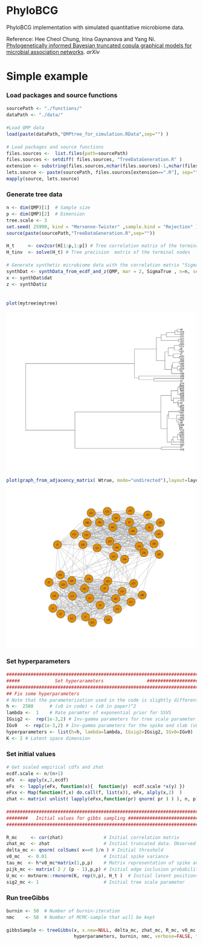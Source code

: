 PhyloBCG
================

PhyloBCG implementation with simulated quantitative microbiome data.

Reference: Hee Cheol Chung, Irina Gaynanova and Yang Ni.
[Phylogenetically informed Bayesian truncated copula graphical models
for microbial association
networks](https://arxiv.org/pdf/2105.05082.pdf). *arXiv*

# Simple example

### Load packages and source functions

``` r
sourcePath <- "./functions/"
dataPath <- "./data/"

#Load QMP data
load(paste(dataPath,"QMPtree_for_simulation.RData",sep="") )

# Load packages and source functions
files.sources <-  list.files(path=sourcePath)
files.sources <- setdiff( files.sources, "TreeDataGeneration.R" )
extension <- substring(files.sources,nchar(files.sources)-1,nchar(files.sources))
lets.source <- paste(sourcePath, files.sources[extension==".R"], sep="")
mapply(source, lets.source) 
```

### Generate tree data

``` r
n <- dim(QMP)[1]  # Sample size
p <- dim(QMP)[2]  # Dimension
tree.scale <- 3
set.seed( 25990, kind = "Mersenne-Twister" ,sample.kind = "Rejection" )
source(paste(sourcePath,"TreeDataGeneration.R",sep=""))

H_t     <- cov2cor(H[1:p,1:p]) # Tree correlation matrix of the terminal nodes
H_tinv  <- solve(H_t) # Tree precision  matrix of the terminal nodes

# Generate synthetic microbiome data with the correlation matrix "SigmaTrue"
synthDat <- synthData_from_ecdf_and_z(QMP, mar = 2, SigmaTrue , n=n, seed = NULL, verbose = FALSE)
x <- synthDat$dat
z <- synthDat$z


plot(mytree$mytree)
```

![](README_files/figure-gfm/example-1.png)<!-- -->

``` r
plot(graph_from_adjacency_matrix( Wtrue, mode="undirected"),layout=layout_with_kk)
```

![](README_files/figure-gfm/example-2.png)<!-- -->

### Set hyperparameters

``` r
########################################################################
#####             Set hyperarameters                ####################
########################################################################
## Fix some hyperparameters
# Note that the parameterization used in the code is slightly different from those in Wang (2014).  )
h <-  2500      # (v0 in code) = (v0 in paper)^2
lambda <-  1    # Rate paramter of exponential prior for SSVS
IGsig2 <-  rep(1e-3,2) # Inv-gamma parameters for tree scale parameter (sigma2)
IGv0   <- rep(1e-3,2) # Inv-gamma parameters for the spike and slab (v0)
hyperparameters <- list(h=h, lambda=lambda, IGsig2=IGsig2, IGv0=IGv0)
K <- 2 # Latent space dimension
```

### Set initial values

``` r
# Get scaled empirical cdfs and zhat
ecdf.scale <- n/(n+1)
eFx  <- apply(x,2,ecdf)
eFx  <- lapply(eFx, function(x){  function(y)  ecdf.scale *x(y) })
eFxx <- Map(function(f,x) do.call(f, list(x)), eFx, alply(x,2)  )
zhat <- matrix( unlist( lapply(eFxx,function(pr) qnorm( pr ) ) ), n, p)

########################################################################
########   Initial values for gibbs sampling ###########################
########################################################################

R_mc     <- cor(zhat)               # Initial correlation matrix
zhat_mc  <- zhat                    # Initial truncated data. Observed data will be fixed
delta_mc <- qnorm( colSums( x==0 )/n ) # Initial threshold
v0_mc   <- 0.01                     # Initial spike variance
tau_mc  <- h*v0_mc*matrix(1,p,p)    # Matrix representation of spike and slab variances
pijk_mc <- matrix( 2 / (p - 1),p,p) # Initial edge inclusion probability
U_mc <- mvtnorm::rmvnorm(K, rep(0,p), H_t )  # Initial latent positions
sig2_mc <- 1                        # Initial tree scale parameter
```

### Run treeGibbs

``` r
burnin <- 50  # Number of burnin-iteration
nmc    <- 50  # Number of MCMC-sample that will be kept

gibbsSample <- treeGibbs(x, x.new=NULL, delta_mc, zhat_mc, R_mc, v0_mc, tau_mc, pijk_mc, U_mc, sig2_mc,
                         hyperparameters, burnin, nmc, verbose=FALSE, thin=NULL)
```
